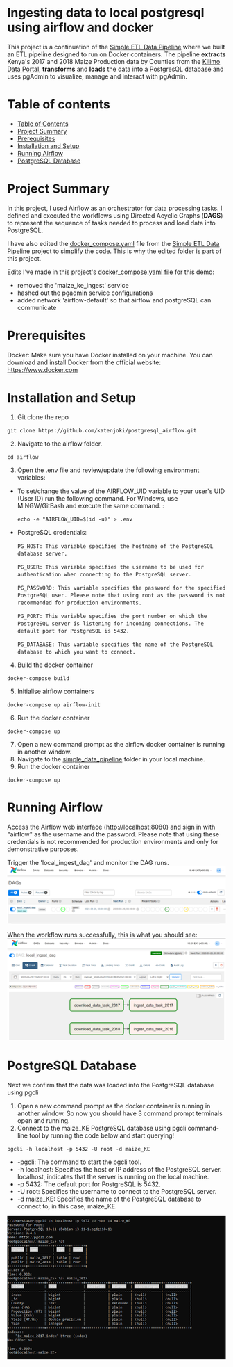 # Ingesting data to local postgresql using airflow and docker

This project is a continuation of the [Simple ETL Data Pipeline](https://github.com/katenjoki/simple_data_pipeline) where we built an ETL pipeline designed to run on Docker containers. The pipeline **extracts** Kenya's 2017 and 2018 Maize Production data by Counties from the [Kilimo Data Portal](http://kilimodata.org/dataset/kenya-maize-production-by-counties), **transforms** and **loads** the data into a PostgresQL database and uses pgAdmin to visualize, manage and interact with pgAdmin.

# Table of contents

- [Table of Contents](#Table-Of-Contents)
- [Project Summary](#project-summary)
- [Prerequisites](#prerequisites)
- [Installation and Setup](#installation-and-setup)
- [Running Airflow](#running-airflow)
- [PostgreSQL Database](#postgresql-database)

# Project Summary
In this project, I used Airflow as an orchestrator for data processing tasks. I defined and executed the workflows using Directed Acyclic Graphs (**DAGS**) to represent the sequence of tasks needed to process and load data into PostgreSQL.

I have also edited the [docker_compose.yaml](https://github.com/katenjoki/simple_data_pipeline/blob/master/docker-compose.yaml) file from the [Simple ETL Data Pipeline](https://github.com/katenjoki/simple_data_pipeline) project to simplify the code. This is why the edited folder is part of this project. 

Edits I've made in this project's [docker_compose.yaml file](https://github.com/katenjoki/postgresql_airflow/blob/master/simple_data_pipeline/docker-compose.yaml) for this demo:
* removed the 'maize_ke_ingest' service
* hashed out the pgadmin service configurations 
* added network 'airflow-default' so that airflow and postgreSQL can communicate

# Prerequisites 
Docker: Make sure you have Docker installed on your machine. You can download and install Docker from the official website: https://www.docker.com

# Installation and Setup
1. Git clone the repo
```
git clone https://github.com/katenjoki/postgresql_airflow.git
```
2. Navigate to the airflow folder.
```
cd airflow
```
3. Open the .env file and review/update the following environment variables: <br>
* To set/change the value of the AIRFLOW_UID variable to your user's UID (User ID) run the following command. For Windows, use MINGW/GitBash and execute the same command. :
    ```
    echo -e "AIRFLOW_UID=$(id -u)" > .env
    ```

 * PostgreSQL credentials:
 
    `PG_HOST: This variable specifies the hostname of the PostgreSQL database server.`

    `PG_USER: This variable specifies the username to be used for authentication when connecting to the PostgreSQL server. `

    `PG_PASSWORD: This variable specifies the password for the specified PostgreSQL user. Please note that using root as the password is not recommended for production environments.`

    `PG_PORT: This variable specifies the port number on which the PostgreSQL server is listening for incoming connections. The default port for PostgreSQL is 5432.`

    `PG_DATABASE: This variable specifies the name of the PostgreSQL database to which you want to connect.`

4. Build the docker container
```
docker-compose build
```
5. Initialise airflow containers
```
docker-compose up airflow-init
```
6. Run the docker container
```
docker-compose up
```
7. Open a new command prompt as the airflow docker container is running in another window. 
8. Navigate to the [simple_data_pipeline](https://github.com/katenjoki/postgresql_airflow/tree/master/simple_data_pipeline) folder in your local machine.
9. Run the docker container
```
docker-compose up
```

# Running Airflow
Access the Airflow web interface (http://localhost:8080) and sign in with "airflow" as the username and the password. Please note that using these credentials is not recommended for production environments and only for demonstrative purposes.

Trigger the 'local_ingest_dag' and monitor the DAG runs.
![dags](assets/dag.PNG)

When the workflow runs successfully, this is what you should see:
![airflow](assets/airflow.PNG)

# PostgreSQL Database 
Next we confirm that the data was loaded into the PostgreSQL database using pgcli
1. Open a new command prompt as the docker container is running in another window. So now you should have 3 command prompt terminals open and running. 
2. Connect to the maize_KE PostgreSQL database using pgcli command-line tool by running the code below and start querying! 
```
pgcli -h localhost -p 5432 -U root -d maize_KE
```
* -pgcli: The command to start the pgcli tool.
* -h localhost: Specifies the host or IP address of the PostgreSQL server. localhost, indicates that the server is running on the local machine.
* -p 5432: The default port for PostgreSQL is 5432.
* -U root: Specifies the username to connect to the PostgreSQL server. 
* -d maize_KE: Specifies the name of the PostgreSQL database to connect to, in this case, maize_KE.

![pgcli](assets/pgcli.PNG)
